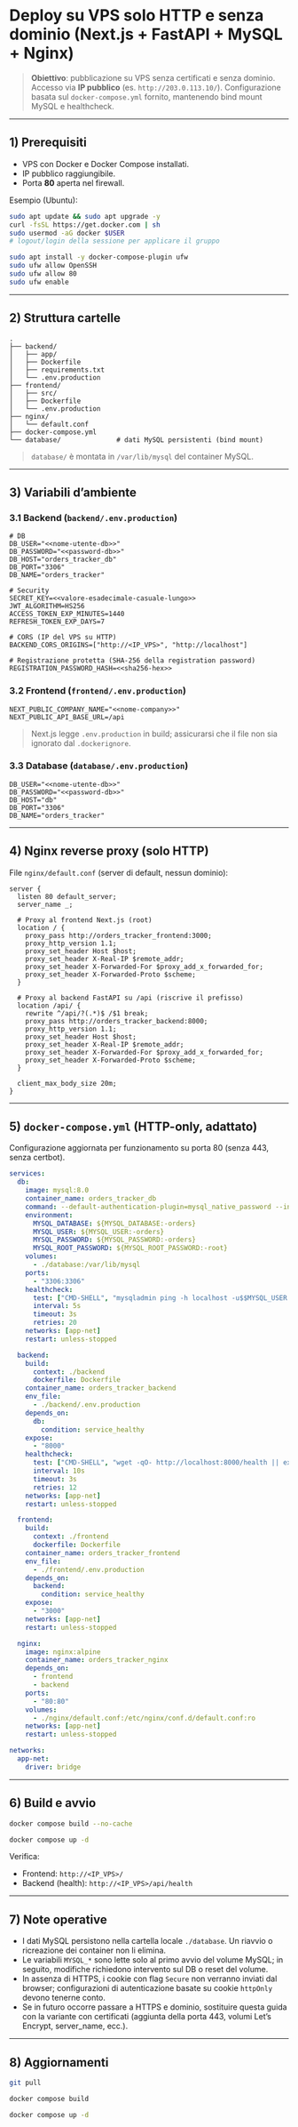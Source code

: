 # Deploy su VPS **solo HTTP** e **senza dominio** (Next.js + FastAPI + MySQL + Nginx)

> **Obiettivo**: pubblicazione su VPS senza certificati e senza dominio. Accesso via **IP pubblico** (es. `http://203.0.113.10/`). Configurazione basata sul `docker-compose.yml` fornito, mantenendo bind mount MySQL e healthcheck.

---

## 1) Prerequisiti

* VPS con Docker e Docker Compose installati.
* IP pubblico raggiungibile.
* Porta **80** aperta nel firewall.

Esempio (Ubuntu):

```bash
sudo apt update && sudo apt upgrade -y
curl -fsSL https://get.docker.com | sh
sudo usermod -aG docker $USER
# logout/login della sessione per applicare il gruppo

sudo apt install -y docker-compose-plugin ufw
sudo ufw allow OpenSSH
sudo ufw allow 80
sudo ufw enable
```

---

## 2) Struttura cartelle

```
.
├── backend/
│   ├── app/
│   ├── Dockerfile
│   ├── requirements.txt
│   └── .env.production
├── frontend/
│   ├── src/
│   ├── Dockerfile
│   └── .env.production
├── nginx/
│   └── default.conf
├── docker-compose.yml
└── database/              # dati MySQL persistenti (bind mount)
```

> `database/` è montata in `/var/lib/mysql` del container MySQL.

---

## 3) Variabili d’ambiente

### 3.1 Backend (`backend/.env.production`)

```env
# DB
DB_USER="<<nome-utente-db>>"
DB_PASSWORD="<<password-db>>"
DB_HOST="orders_tracker_db"
DB_PORT="3306"
DB_NAME="orders_tracker"

# Security
SECRET_KEY=<<valore-esadecimale-casuale-lungo>>
JWT_ALGORITHM=HS256
ACCESS_TOKEN_EXP_MINUTES=1440
REFRESH_TOKEN_EXP_DAYS=7

# CORS (IP del VPS su HTTP)
BACKEND_CORS_ORIGINS=["http://<IP_VPS>", "http://localhost"]

# Registrazione protetta (SHA-256 della registration password)
REGISTRATION_PASSWORD_HASH=<<sha256-hex>>
```

### 3.2 Frontend (`frontend/.env.production`)

```env
NEXT_PUBLIC_COMPANY_NAME="<<nome-company>>"
NEXT_PUBLIC_API_BASE_URL=/api
```

> Next.js legge `.env.production` in build; assicurarsi che il file non sia ignorato dal `.dockerignore`.

### 3.3 Database (`database/.env.production`)

```env
DB_USER="<<nome-utente-db>>"
DB_PASSWORD="<<password-db>>"
DB_HOST="db"
DB_PORT="3306"
DB_NAME="orders_tracker"
```

---

## 4) Nginx reverse proxy (solo HTTP)

File `nginx/default.conf` (server di default, nessun dominio):

```nginx
server {
  listen 80 default_server;
  server_name _;

  # Proxy al frontend Next.js (root)
  location / {
    proxy_pass http://orders_tracker_frontend:3000;
    proxy_http_version 1.1;
    proxy_set_header Host $host;
    proxy_set_header X-Real-IP $remote_addr;
    proxy_set_header X-Forwarded-For $proxy_add_x_forwarded_for;
    proxy_set_header X-Forwarded-Proto $scheme;
  }

  # Proxy al backend FastAPI su /api (riscrive il prefisso)
  location /api/ {
    rewrite ^/api/?(.*)$ /$1 break;
    proxy_pass http://orders_tracker_backend:8000;
    proxy_http_version 1.1;
    proxy_set_header Host $host;
    proxy_set_header X-Real-IP $remote_addr;
    proxy_set_header X-Forwarded-For $proxy_add_x_forwarded_for;
    proxy_set_header X-Forwarded-Proto $scheme;
  }

  client_max_body_size 20m;
}
```

---

## 5) `docker-compose.yml` (HTTP-only, adattato)

Configurazione aggiornata per funzionamento su porta 80 (senza 443, senza certbot).

```yaml
services:
  db:
    image: mysql:8.0
    container_name: orders_tracker_db
    command: --default-authentication-plugin=mysql_native_password --innodb_flush_log_at_trx_commit=1 --innodb_flush_method=O_DIRECT
    environment:
      MYSQL_DATABASE: ${MYSQL_DATABASE:-orders}
      MYSQL_USER: ${MYSQL_USER:-orders}
      MYSQL_PASSWORD: ${MYSQL_PASSWORD:-orders}
      MYSQL_ROOT_PASSWORD: ${MYSQL_ROOT_PASSWORD:-root}
    volumes:
      - ./database:/var/lib/mysql
    ports:
      - "3306:3306"
    healthcheck:
      test: ["CMD-SHELL", "mysqladmin ping -h localhost -u$$MYSQL_USER -p$$MYSQL_PASSWORD --silent"]
      interval: 5s
      timeout: 3s
      retries: 20
    networks: [app-net]
    restart: unless-stopped

  backend:
    build:
      context: ./backend
      dockerfile: Dockerfile
    container_name: orders_tracker_backend
    env_file:
      - ./backend/.env.production
    depends_on:
      db:
        condition: service_healthy
    expose:
      - "8000"
    healthcheck:
      test: ["CMD-SHELL", "wget -qO- http://localhost:8000/health || exit 1"]
      interval: 10s
      timeout: 3s
      retries: 12
    networks: [app-net]
    restart: unless-stopped

  frontend:
    build:
      context: ./frontend
      dockerfile: Dockerfile
    container_name: orders_tracker_frontend
    env_file:
      - ./frontend/.env.production
    depends_on:
      backend:
        condition: service_healthy
    expose:
      - "3000"
    networks: [app-net]
    restart: unless-stopped

  nginx:
    image: nginx:alpine
    container_name: orders_tracker_nginx
    depends_on:
      - frontend
      - backend
    ports:
      - "80:80"
    volumes:
      - ./nginx/default.conf:/etc/nginx/conf.d/default.conf:ro
    networks: [app-net]
    restart: unless-stopped

networks:
  app-net:
    driver: bridge
```

---

## 6) Build e avvio

```bash
docker compose build --no-cache

docker compose up -d
```

Verifica:

* Frontend: `http://<IP_VPS>/`
* Backend (health): `http://<IP_VPS>/api/health`

---

## 7) Note operative

* I dati MySQL persistono nella cartella locale `./database`. Un riavvio o ricreazione dei container non li elimina.
* Le variabili `MYSQL_*` sono lette solo al primo avvio del volume MySQL; in seguito, modifiche richiedono intervento sul DB o reset del volume.
* In assenza di HTTPS, i cookie con flag `Secure` non verranno inviati dal browser; configurazioni di autenticazione basate su cookie `httpOnly` devono tenerne conto.
* Se in futuro occorre passare a HTTPS e dominio, sostituire questa guida con la variante con certificati (aggiunta della porta 443, volumi Let’s Encrypt, server\_name, ecc.).

---

## 8) Aggiornamenti

```bash
git pull

docker compose build

docker compose up -d
```
